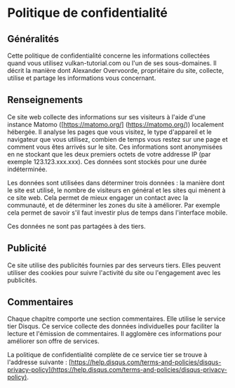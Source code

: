 # Politique de confidentialité

## Généralités

Cette politique de confidentialité concerne les informations collectées quand vous utilisez vulkan-tutorial.com ou 
l'un de ses sous-domaines. Il décrit la manière dont Alexander Overvoorde, propriétaire du site, collecte, utilise et
partage les informations vous concernant.

## Renseignements

Ce site web collecte des informations sur ses visiteurs à l'aide d'une instance Matomo
([https://matomo.org/] (https://matomo.org/)) localement hébergée. Il analyse les pages que vous visitez, le type
d'appareil et le navigateur que vous utilisez, combien de temps vous restez sur une page et comment vous êtes arrivés
sur le site. Ces informations sont anonymisées en ne stockant que les deux premiers octets de votre addresse IP (par
exemple 123.123.xxx.xxx). Ces données sont stockés pour une durée indéterminée.

Les données sont utilisées dans déterminer trois données : la manière dont le site est utilisé, le nombre de visiteurs
en général et les sites qui mènent à ce site web. Cela permet de mieux engager un contact avec la communauté, et de 
déterminer les zones du site à améliorer. Par exemple cela permet de savoir s'il faut investir plus de temps dans 
l'interface mobile.

Ces données ne sont pas partagées à des tiers.

## Publicité

Ce site utilise des publicités fournies par des serveurs tiers. Elles peuvent utiliser des cookies pour suivre 
l'activité du site ou l'engagement avec les publicités.

## Commentaires

Chaque chapitre comporte une section commentaires. Elle utilise le service tier Disqus. Ce service collecte des données
individuelles pour faciliter la lecture et l'émission de commentaires. Il agglomère ces informations pour améliorer son
offre de services.

La politique de confidentialité complète de ce service tier se trouve à l'addresse suivante :
[https://help.disqus.com/terms-and-policies/disqus-privacy-policy](https://help.disqus.com/terms-and-policies/disqus-privacy-policy).